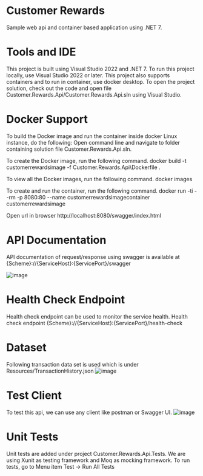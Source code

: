 # Customer Rewards
Sample web api and container based application using .NET 7.

# Tools and IDE
This project is built using Visual Studio 2022 and .NET 7. To run this project locally, use Visual Studio 2022 or later. This project also supports containers and to run in container, use docker desktop. To open the project solution, check out the code and open file Customer.Rewards.Api/Customer.Rewards.Api.sln using Visual Studio.

# Docker Support

To build the Docker image and run the container inside docker Linux instance, do the following:
Open command line and navigate to folder containing solution file Customer.Rewards.Api.sln.

To create the Docker image, run the following command.
docker build -t customerrewardsimage -f Customer.Rewards.Api\Dockerfile .

To view all the Docker images, run the following command.
docker images

To create and run the container, run the following command.
docker run -ti --rm -p 8080:80 --name customerrewardsimagecontainer customerrewardsimage

Open url in browser http://localhost:8080/swagger/index.html 

# API Documentation
API documentation of request/response using swagger is available at {Scheme}://{ServiceHost}:{ServicePort}/swagger

![image](https://user-images.githubusercontent.com/20542279/223698915-10b1a9b8-3707-4962-9261-cd9d2af70ed5.png)

# Health Check Endpoint
Health check endpoint can be used to monitor the service health. Health check endpoint {Scheme}://{ServiceHost}:{ServicePort}/health-check 

# Dataset 
Following transaction data set is used which is under Resources/TransactionHistory.json
![image](https://user-images.githubusercontent.com/20542279/223702803-21ccbff2-03c7-4431-9cfb-a0ca9bbc4808.png)

# Test Client
 To test this api, we can use any client like postman or Swagger UI. 
![image](https://user-images.githubusercontent.com/20542279/223704391-95044aeb-26a0-43a8-b381-2ecf64527352.png)


# Unit Tests
Unit tests are added under project Customer.Rewards.Api.Tests. We are using Xunit as testing framework and Moq as mocking framework. 
To run tests, go to Menu item Test -> Run All Tests




